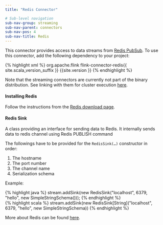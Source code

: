 ```yaml
---
title: "Redis Connector"

# Sub-level navigation
sub-nav-group: streaming
sub-nav-parent: connectors
sub-nav-pos: 4
sub-nav-title: Redis
---
```

<!--
Licensed to the Apache Software Foundation (ASF) under one
or more contributor license agreements.  See the NOTICE file
distributed with this work for additional information
regarding copyright ownership.  The ASF licenses this file
to you under the Apache License, Version 2.0 (the
"License"); you may not use this file except in compliance
with the License.  You may obtain a copy of the License at

  http://www.apache.org/licenses/LICENSE-2.0

Unless required by applicable law or agreed to in writing,
software distributed under the License is distributed on an
"AS IS" BASIS, WITHOUT WARRANTIES OR CONDITIONS OF ANY
KIND, either express or implied.  See the License for the
specific language governing permissions and limitations
under the License.
-->

This connector provides access to data streams from [Redis PubSub](http://redis.io/topics/pubsub). To use this connector, add the following dependency to your project:

{% highlight xml %}
<dependency>
  <groupId>org.apache.flink</groupId>
  <artifactId>flink-connector-redis{{ site.scala_version_suffix }}</artifactId>
  <version>{{site.version }}</version>
</dependency>
{% endhighlight %}

Note that the streaming connectors are currently not part of the binary distribution. See linking with them for cluster execution [here]({{site.baseurl}}/apis/cluster_execution.html#linking-with-modules-not-contained-in-the-binary-distribution).

#### Installing Redis
Follow the instructions from the [Redis download page](http://redis.io/download).

#### Redis Sink
A class providing an interface for sending data to Redis. It internally sends data to redis
channel using Redis PUBLISH command

The followings have to be provided for the `RedisSink(…)` constructor in order:

1. The hostname
2. The port number
3. The channel name
4. Serialization schema

Example:

<div class="codetabs" markdown="1">
<div data-lang="java" markdown="1">
{% highlight java %}
stream.addSink(new RedisSink<String>("localhost", 6379, "hello", new SimpleStringSchema()));
{% endhighlight %}
</div>
<div data-lang="scala" markdown="1">
{% highlight scala %}
stream.addSink(new RedisSink[String]("localhost", 6379, "hello", new SimpleStringSchema))
{% endhighlight %}
</div>
</div>

More about Redis can be found [here](http://redis.io/).